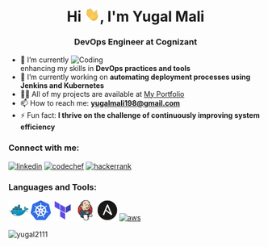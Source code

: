 <h1 align="center">Hi <img src="https://raw.githubusercontent.com/ABSphreak/ABSphreak/master/gifs/Hi.gif" width="30px">, I'm Yugal Mali</h1>
<h3 align="center">DevOps Engineer at Cognizant</h3>

<img align="right" alt="Coding" width="380" src="https://cdn.dribbble.com/users/260312/screenshots/2553737/antnodeskdb.gif">

- 🌱 I’m currently enhancing my skills in **DevOps practices and tools**
- 🔭 I’m currently working on **automating deployment processes using Jenkins and Kubernetes**
- 👨‍💻 All of my projects are available at [My Portfolio](https://yugal2111.github.io/)
- 📫 How to reach me: **yugalmali198@gmail.com**
- ⚡ Fun fact: **I thrive on the challenge of continuously improving system efficiency**

<h3 align="left">Connect with me:</h3>
<p align="left">
<a href="https://www.linkedin.com/in/yugal-mali-95973220b/" target="blank"><img align="center" src="https://cdn.jsdelivr.net/npm/simple-icons@3.0.1/icons/linkedin.svg" alt="linkedin" height="30" width="40" /></a>
<a href="https://www.codechef.com/users/yugalmali8" target="blank"><img align="center" src="https://cdn.jsdelivr.net/npm/simple-icons@3.1.0/icons/codechef.svg" alt="codechef" height="30" width="40" /></a>
<a href="https://www.hackerrank.com/yugalmali8" target="blank"><img align="center" src="https://cdn.jsdelivr.net/npm/simple-icons@3.0.1/icons/hackerrank.svg" alt="hackerrank" height="30" width="40" /></a>
</p>

<h3 align="left">Languages and Tools:</h3>
<p align="left">
<a href="https://www.docker.com/" target="_blank"><img src="https://raw.githubusercontent.com/devicons/devicon/master/icons/docker/docker-original.svg" alt="docker" width="40" height="40"/></a>
<a href="https://kubernetes.io/" target="_blank"><img src="https://raw.githubusercontent.com/devicons/devicon/master/icons/kubernetes/kubernetes-plain.svg" alt="kubernetes" width="40" height="40"/></a>
<a href="https://www.terraform.io/" target="_blank"><img src="https://raw.githubusercontent.com/devicons/devicon/master/icons/terraform/terraform-original.svg" alt="terraform" width="40" height="40"/></a>
<a href="https://www.jenkins.io/" target="_blank"><img src="https://raw.githubusercontent.com/devicons/devicon/master/icons/jenkins/jenkins-original.svg" alt="jenkins" width="40" height="40"/></a>
<a href="https://www.ansible.com/" target="_blank"><img src="https://raw.githubusercontent.com/devicons/devicon/master/icons/ansible/ansible-original.svg" alt="ansible" width="40" height="40"/></a>
<a href="https://aws.amazon.com/" target="_blank"><img src="https://a0.awsstatic.com/main/images/logos/aws_smile-header-desktop-en-white_59x35.png" alt="aws" width="40" height="40"/></a>
</p>

<p><img align="center" src="https://github-readme-stats.vercel.app/api/top-langs?username=yugal2111&show_icons=true&locale=en&layout=compact" alt="yugal2111" /></p>
